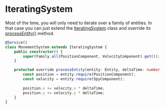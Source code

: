 # IteratingSystem

Most of the time, you will only need to iterate over a family of entities. In that case you can just extend the [IteratingSystem](../../api/classes/iteratingsystem.md) class and override its [processEntity()](../../api/classes/iteratingsystem.md#processentity) method.

```typescript
@Service()
class MovementSystem extends IteratingSystem {
	public constructor() {
		super(Family.all(PositionComponent, VelocityComponent).get());
	}

	protected override processEntity(entity: Entity, deltaTime: number) {
		const position = entity.require(PositionComponent);
		const velocity = entity.require(SpyComponent);
			
		position.x += velocity.x * deltaTime;
		position.y += velocity.y * deltaTime;
	}
}
```
